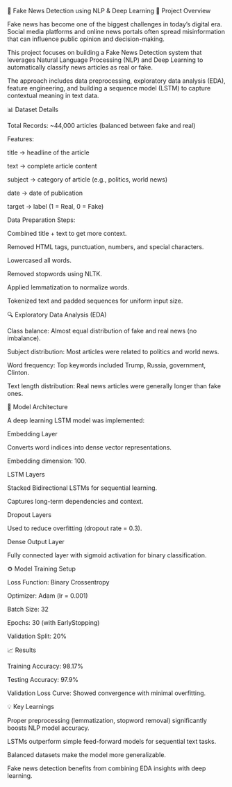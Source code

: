 📰 Fake News Detection using NLP & Deep Learning
📌 Project Overview

Fake news has become one of the biggest challenges in today’s digital era. Social media platforms and online news portals often spread misinformation that can influence public opinion and decision-making.

This project focuses on building a Fake News Detection system that leverages Natural Language Processing (NLP) and Deep Learning to automatically classify news articles as real or fake.

The approach includes data preprocessing, exploratory data analysis (EDA), feature engineering, and building a sequence model (LSTM) to capture contextual meaning in text data.

📊 Dataset Details

Total Records: ~44,000 articles (balanced between fake and real)

Features:

title → headline of the article

text → complete article content

subject → category of article (e.g., politics, world news)

date → date of publication

target → label (1 = Real, 0 = Fake)

Data Preparation Steps:

Combined title + text to get more context.

Removed HTML tags, punctuation, numbers, and special characters.

Lowercased all words.

Removed stopwords using NLTK.

Applied lemmatization to normalize words.

Tokenized text and padded sequences for uniform input size.

🔍 Exploratory Data Analysis (EDA)

Class balance: Almost equal distribution of fake and real news (no imbalance).

Subject distribution: Most articles were related to politics and world news.

Word frequency: Top keywords included Trump, Russia, government, Clinton.

Text length distribution: Real news articles were generally longer than fake ones.

🧠 Model Architecture

A deep learning LSTM model was implemented:

Embedding Layer

Converts word indices into dense vector representations.

Embedding dimension: 100.

LSTM Layers

Stacked Bidirectional LSTMs for sequential learning.

Captures long-term dependencies and context.

Dropout Layers

Used to reduce overfitting (dropout rate = 0.3).

Dense Output Layer

Fully connected layer with sigmoid activation for binary classification.

⚙️ Model Training Setup

Loss Function: Binary Crossentropy

Optimizer: Adam (lr = 0.001)

Batch Size: 32

Epochs: 30 (with EarlyStopping)

Validation Split: 20%

📈 Results

Training Accuracy: 98.17%

Testing Accuracy: 97.9%

Validation Loss Curve: Showed convergence with minimal overfitting.

💡 Key Learnings

Proper preprocessing (lemmatization, stopword removal) significantly boosts NLP model accuracy.

LSTMs outperform simple feed-forward models for sequential text tasks.

Balanced datasets make the model more generalizable.

Fake news detection benefits from combining EDA insights with deep learning.
